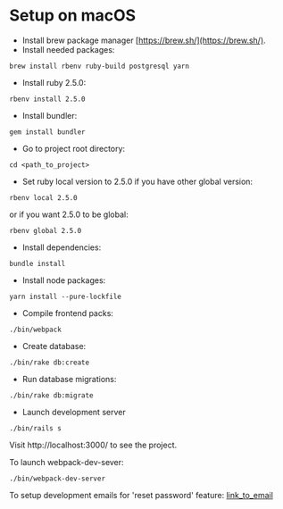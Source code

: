 # Setup on macOS

* Install brew package manager [https://brew.sh/](https://brew.sh/).
* Install needed packages: 
```
brew install rbenv ruby-build postgresql yarn
```
* Install ruby 2.5.0:
```
rbenv install 2.5.0
```
* Install bundler:
```
gem install bundler
```
* Go to project root directory:
```
cd <path_to_project>
```
* Set ruby local version to 2.5.0 if you have other global version:
```
rbenv local 2.5.0
```
or if you want 2.5.0 to be global:
```
rbenv global 2.5.0
```
* Install dependencies:
```
bundle install
```
* Install node packages:
```
yarn install --pure-lockfile
```
* Compile frontend packs:
```
./bin/webpack
```
* Create database: 
``` 
./bin/rake db:create
```
* Run database migrations:
``` 
./bin/rake db:migrate
```
* Launch development server
```
./bin/rails s
```

Visit http://localhost:3000/ to see the project.

To launch webpack-dev-sever:
```
./bin/webpack-dev-server
```

To setup development emails for 'reset password' feature: [link_to_email](link-here)
